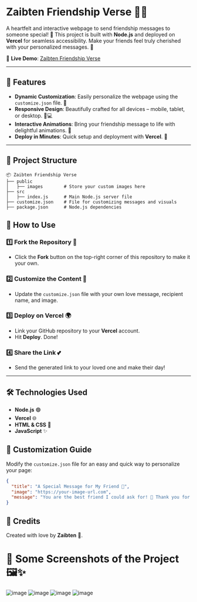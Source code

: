 # Zaibten Friendship Verse 💌✨
A heartfelt and interactive webpage to send friendship messages to someone special! 🤗 This project is built with **Node.js** and deployed on **Vercel** for seamless accessibility. Make your friends feel truly cherished with your personalized messages. 🌟

🚀 **Live Demo**: [Zaibten Friendship Verse](https://mahamuzi.vercel.app/)  

---

## 🌈 Features
- **Dynamic Customization**: Easily personalize the webpage using the `customize.json` file. 🎨  
- **Responsive Design**: Beautifully crafted for all devices – mobile, tablet, or desktop. 📱💻  
- **Interactive Animations**: Bring your friendship message to life with delightful animations. 💃  
- **Deploy in Minutes**: Quick setup and deployment with **Vercel**. 🚀  

---

## 📂 Project Structure
```plaintext
📦 Zaibten Friendship Verse
├── public
│   ├── images        # Store your custom images here
├── src
│   ├── index.js      # Main Node.js server file
├── customize.json    # File for customizing messages and visuals
├── package.json      # Node.js dependencies

```

## 🎉 How to Use  

### 1️⃣ Fork the Repository 🍴  
- Click the **Fork** button on the top-right corner of this repository to make it your own.  

### 2️⃣ Customize the Content 💌  
- Update the `customize.json` file with your own love message, recipient name, and image.  

### 3️⃣ Deploy on Vercel 🌍  
- Link your GitHub repository to your **Vercel** account.  
- Hit **Deploy**. Done!  

### 4️⃣ Share the Link 💕  
- Send the generated link to your loved one and make their day!  

---

## 🛠️ Technologies Used  

- **Node.js** 🟢  
- **Vercel** 🌐  
- **HTML & CSS** 🎨  
- **JavaScript** ✨

## 🌟 Customization Guide  

Modify the `customize.json` file for an easy and quick way to personalize your page:  

```json
{
  "title": "A Special Message for My Friend 🤗",
  "image": "https://your-image-url.com",
  "message": "You are the best friend I could ask for! 🌟 Thank you for being amazing in every way! 😊"
}
```

## 💌 Credits  
Created with love by **Zaibten** 💖.

# 📸 Some Screenshots of the Project 🖼️✨
![image](https://github.com/user-attachments/assets/e93e7584-2a96-463c-9503-51e96ee89804)
![image](https://github.com/user-attachments/assets/eb6750b2-0645-4820-a072-1f11b1e545a1)
![image](https://github.com/user-attachments/assets/d12eaa94-a7fc-45c7-a277-94627485b012)
![image](https://github.com/user-attachments/assets/61f9616d-0f1c-47cb-a4f1-a428aee56185)





